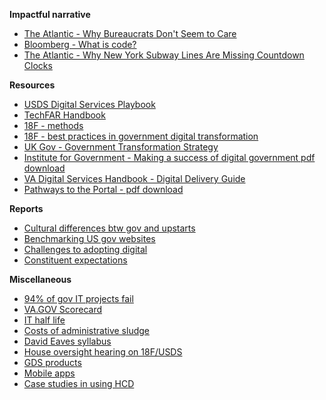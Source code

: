 **Impactful narrative**

- [The Atlantic - Why Bureaucrats Don't Seem to Care](https://www.theatlantic.com/business/archive/2017/10/bureaucrat-welfare-zacka/542547/)
- [Bloomberg - What is code?](https://www.bloomberg.com/graphics/2015-paul-ford-what-is-code/)
- [The Atlantic - Why New York Subway Lines Are Missing Countdown Clocks](https://www.theatlantic.com/technology/archive/2015/11/why-dont-we-know-where-all-the-trains-are/415152/)

**Resources**

- [USDS Digital Services Playbook](https://playbook.cio.gov)
- [TechFAR Handbook](https://techfarhub.cio.gov/handbook/)
- [18F - methods](https://methods.18f.gov)
- [18F - best practices in government digital transformation](https://github.com/18F/transformation-research/blob/master/preliminary-report.md)
- [UK Gov - Government Transformation Strategy](https://www.gov.uk/government/publications/government-transformation-strategy-2017-to-2020/government-transformation-strategy)
- [Institute for Government - Making a success of
digital government pdf download](https://www.instituteforgovernment.org.uk/sites/default/files/publications/IFGJ4942_Digital_Government_Report_10_16%20WEB%20%28a%29.pdf)
- [VA Digital Services Handbook - Digital Delivery Guide](https://department-of-veterans-affairs.github.io/va-digital-service-handbook/delivery/index.html)
- [Pathways to the Portal - pdf download](https://civictech.guide/wp-content/uploads/2020/09/Pathways-Through-the-Portal.pdf)

**Reports**

- [Cultural differences btw gov and upstarts](http://100resilientcities.org/wp-content/uploads/2017/12/CityXChange_Roadmap_FINAL_Print.pdf)
- [Benchmarking US gov websites](https://itif.org/publications/2017/03/08/benchmarking-us-government-websites)
- [Challenges to adopting digital](http://www.businessofgovernment.org/sites/default/files/Digital%20Service%20Teams%20-%20Challenges%20and%20Recommendations%20for%20Government.pdf)
- [Constituent expectations](https://www.accenture.com/t20160714T134734__w__/us-en/_acnmedia/PDF-25/Accenture-Stealing-Page-Private-Sector-Digital-Playbook.pdf)

**Miscellaneous**

- [94% of gov IT projects fail](https://www.computerworld.com/article/2486426/healthcare-gov-website--didn-t-have-a-chance-in-hell-.html)
- [VA.GOV Scorecard](https://www.va.gov/scorecard/)
- [IT half life](https://m.xkcd.com/1909/)
- [Costs of administrative sludge](https://www.nybooks.com/articles/2019/04/04/paperwork-wading-through-sludge/)
- [David Eaves syllabus](https://www.hks.harvard.edu/syllabus/DPI-662.pdf)
- [House oversight hearing on 18F/USDS](https://www.youtube.com/watch?v=QFbRN3d0Eac)
- [GDS products](https://gds.blog.gov.uk/2017/03/29/introducing-our-new-product-pages-and-technical-documentation/)
- [Mobile apps](https://18f.gsa.gov/2018/02/13/why-your-agency-doesnt-need-a-mobile-app/)
- [Case studies in using HCD](https://userresearch.blog.gov.uk/2014/09/17/6-case-studies-using-research-and-data-to-improve-a-live-service/)
